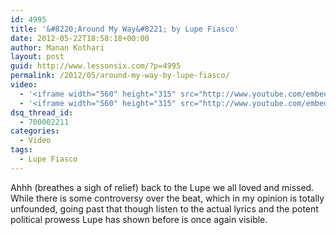 ```yaml
---
id: 4995
title: '&#8220;Around My Way&#8221; by Lupe Fiasco'
date: 2012-05-22T18:58:18+00:00
author: Manan Kothari
layout: post
guid: http://www.lessonsix.com/?p=4995
permalink: /2012/05/around-my-way-by-lupe-fiasco/
video:
  - '<iframe width="560" height="315" src="http://www.youtube.com/embed/_aOjcm0zYUs" frameborder="0" allowfullscreen></iframe>'
  - '<iframe width="560" height="315" src="http://www.youtube.com/embed/_aOjcm0zYUs" frameborder="0" allowfullscreen></iframe>'
dsq_thread_id:
  - 700002211
categories:
  - Video
tags:
  - Lupe Fiasco
---
```

Ahhh (breathes a sigh of relief) back to the Lupe we all loved and missed. While there is some controversy over the beat, which in my opinion is totally unfounded, going past that though listen to the actual lyrics and the potent political prowess Lupe has shown before is once again visible.